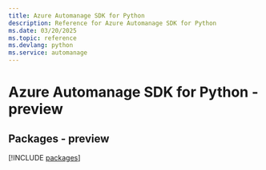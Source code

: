 ```yaml
---
title: Azure Automanage SDK for Python
description: Reference for Azure Automanage SDK for Python
ms.date: 03/20/2025
ms.topic: reference
ms.devlang: python
ms.service: automanage
---
```

# Azure Automanage SDK for Python - preview
## Packages - preview
[!INCLUDE [packages](automanage-index.md)]